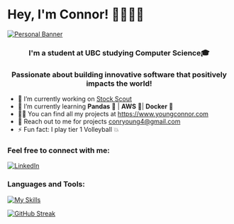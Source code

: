 # Hey, I'm Connor! 👋👨🏻‍💻

[![Personal Banner](https://github.com/user-attachments/assets/b3219d16-7a5c-4030-afb4-96477ed3d7a5)](https://www.linkedin.com/in/conryoung)
<h3 align="center">
 <b>I'm a student at UBC studying Computer Science🎓</b>
</h3>
<h3 align="center">
 <b> Passionate about building innovative software that positively impacts the world! </b>
</h3>

- 🔭 I’m currently working on [Stock Scout](https://github.com/youngconnorr/python-stock-analyzer/)
- 🌱 I’m currently learning **Pandas** 🐼 | **AWS** 📡| **Docker** 🐋
- 👨‍💻 You can find all my projects at https://www.youngconnor.com
- 📧 Reach out to me for projects conryoung4@gmail.com
- ⚡ Fun fact: I play tier 1 Volleyball 💥

### Feel free to connect with me:

[![LinkedIn](https://skillicons.dev/icons?i=linkedin)](https://www.linkedin.com/in/conryoung)


### Languages and Tools:

[![My Skills](https://skillicons.dev/icons?i=py,js,ts,react,html,css,django,git,postgres,nodejs,firebase,mongodb,tailwind,docker&perline=7)](https://github.com/youngconnorr/)

[![GitHub Streak](https://streak-stats.demolab.com?user=youngconnorr)](https://git.io/streak-stats)
<!--

For the icons:

https://github.com/tandpfun/skill-icons?tab=readme-ov-file




- A stock analyzer using **Python**, **Pandas**, and the **Yahoo Finance API** 💰📈
- Focusing on the **Software Development Life Cycle** (SDLC)
  -  **GitHub Actions** 🚀 
  -  **PyTest** ✅ 
  -  **AWS** 📡
  -  **Docker** 🐋
-->
<!--
### Check out my recent projects:
- An [AI Travel Helper](https://github.com/youngconnorr/PathFinder/) generating itineraries for unsure travellers ✈️
  - **React** | **Django** | **PostgreSQL** | **OpenAI API** | **CSS**
- A [Gym Progress Tracker](https://github.com/youngconnorr/Liftify)) showing my recent shots 🏋️
  - **Java** | **JSON** | **JUnit** | **Java Swing**  
-->



<!--
**youngconnorr/youngconnorr** is a ✨ _special_ ✨ repository because its `README.md` (this file) appears on your GitHub profile.

Here are some ideas to get you started:

- 🔭 I’m currently working on ...
- 🌱 I’m currently learning ...
- 👯 I’m looking to collaborate on ...
- 🤔 I’m looking for help with ...
- 💬 Ask me about ...
- 📫 How to reach me: ...
- 😄 Pronouns: ...
- ⚡ Fun fact: ...
-->
